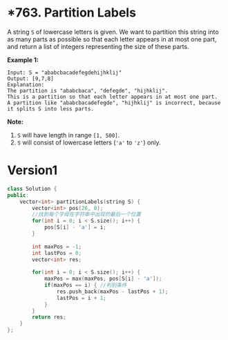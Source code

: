 # *763. Partition Labels

A string `S` of lowercase letters is given. We want to partition this string into as many parts as possible so that each letter appears in at most one part, and return a list of integers representing the size of these parts.

**Example 1:**

```
Input: S = "ababcbacadefegdehijhklij"
Output: [9,7,8]
Explanation:
The partition is "ababcbaca", "defegde", "hijhklij".
This is a partition so that each letter appears in at most one part.
A partition like "ababcbacadefegde", "hijhklij" is incorrect, because it splits S into less parts.
```

**Note:**

1. `S` will have length in range `[1, 500]`.
2. `S` will consist of lowercase letters (`'a'` to `'z'`) only.



# Version1

```cpp
class Solution {
public:
    vector<int> partitionLabels(string S) {
        vector<int> pos(26, 0);
      	//找到每个字母在字符串中出现的最后一个位置
        for(int i = 0; i < S.size(); i++) {
            pos[S[i] - 'a'] = i;
        }
        
        int maxPos = -1;
        int lastPos = 0;
        vector<int> res;
      
        for(int i = 0; i < S.size(); i++) {
            maxPos = max(maxPos, pos[S[i] - 'a']);
            if(maxPos == i) { //判别条件
                res.push_back(maxPos - lastPos + 1);
                lastPos = i + 1; 
            }
        }
        return res;
    }
};
```



